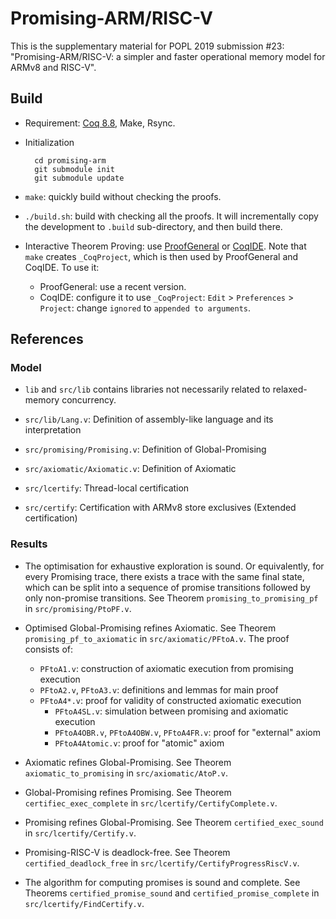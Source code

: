 # Promising-ARM/RISC-V

This is the supplementary material for POPL 2019 submission #23: "Promising-ARM/RISC-V: a simpler
and faster operational memory model for ARMv8 and RISC-V".

## Build

- Requirement: [Coq 8.8](https://coq.inria.fr/download), Make, Rsync.

- Initialization

        cd promising-arm
        git submodule init
        git submodule update

- `make`: quickly build without checking the proofs.

- `./build.sh`: build with checking all the proofs.  It will incrementally copy the development to
  `.build` sub-directory, and then build there.

- Interactive Theorem Proving: use [ProofGeneral](https://proofgeneral.github.io/) or
  [CoqIDE](https://coq.inria.fr/download).  Note that `make` creates `_CoqProject`, which is then
  used by ProofGeneral and CoqIDE. To use it:
    + ProofGeneral: use a recent version.
    + CoqIDE: configure it to use `_CoqProject`: `Edit` > `Preferences` > `Project`: change
      `ignored` to `appended to arguments`.

## References

### Model

- `lib` and `src/lib` contains libraries not necessarily related to relaxed-memory concurrency.

- `src/lib/Lang.v`: Definition of assembly-like language and its interpretation

- `src/promising/Promising.v`: Definition of Global-Promising

- `src/axiomatic/Axiomatic.v`: Definition of Axiomatic

- `src/lcertify`: Thread-local certification

- `src/certify`: Certification with ARMv8 store exclusives (Extended certification)

### Results

- The optimisation for exhaustive exploration is sound.  Or equivalently, for
  every Promising trace, there exists a trace with the same final state, which
  can be split into a sequence of promise transitions followed by only
  non-promise transitions.
  See Theorem `promising_to_promising_pf` in `src/promising/PtoPF.v`.

- Optimised Global-Promising refines Axiomatic.
  See Theorem `promising_pf_to_axiomatic` in `src/axiomatic/PFtoA.v`.
  The proof consists of:

    + `PFtoA1.v`: construction of axiomatic execution from promising execution
    + `PFtoA2.v`, `PFtoA3.v`: definitions and lemmas for main proof
    + `PFtoA4*.v`: proof for validity of constructed axiomatic execution
        * `PFtoA4SL.v`: simulation between promising and axiomatic execution
        * `PFtoA4OBR.v`, `PFtoA4OBW.v`, `PFtoA4FR.v`: proof for "external" axiom
        * `PFtoA4Atomic.v`: proof for "atomic" axiom

- Axiomatic refines Global-Promising.
  See Theorem `axiomatic_to_promising` in `src/axiomatic/AtoP.v`.

- Global-Promising refines Promising.
  See Theorem `certifiec_exec_complete` in `src/lcertify/CertifyComplete.v`.

- Promising refines Global-Promising.
  See Theorem `certified_exec_sound` in `src/lcertify/Certify.v`.

- Promising-RISC-V is deadlock-free.
  See Theorem `certified_deadlock_free` in `src/lcertify/CertifyProgressRiscV.v`.

- The algorithm for computing promises is sound and complete.
  See Theorems `certified_promise_sound` and `certified_promise_complete` in
  `src/lcertify/FindCertify.v`.
